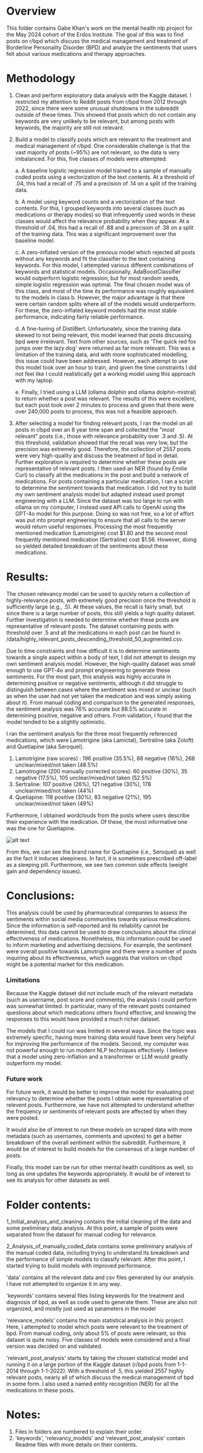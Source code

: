 # Overview

This folder contains Gabe Khan's work on the mental health nlp project for the May 2024 cohort of the Erdos Institute. The goal of this was to find posts on r/bpd which discuss the medical management and treatment of Borderline Personality Disorder (BPD) and analyze the sentiments that users felt about various medications and therapy approaches.



# Methodology
1. Clean and perform exploratory data analysis with the Kaggle dataset. I restricted my attention to Reddit posts from r/bpd from 2012 through 2022, since there were some unusual shutdowns in the subreddit outside of these times. This showed that posts which do not contain any keywords are very unlikely to be relevant, but among posts with keywords, the majority are still not relevant.

2. Build a model to classify posts which are relevant to the treatment and medical management of r/bpd. One considerable challenge is that the vast majority of posts (~95%) are not relevant, so the data is very imbalanced. For this, five classes of models were attempted:

    a. A baseline logistic regression model trained to a sample of manually coded posts using a vectorization of the text contents. At a threshold of .04, this had a recall of .75 and a precision of .14 on a split of the training data.

    b. A model using keyword counts and a vectorization of the text contents. For this, I grouped keywords into several classes (such as medications or therapy modes) so that infrequently used words in these classes would affect the relevance probability when they appear. At a threshold of .04, this had a recall of .88 and a precision of .38 on a split of the training data. This was a significant improvement over the baseline model.

    c. A zero-inflated version of the previous model which rejected all posts without any keywords and fit the classifier to the text containing keywords. For this model, I attempted various different combinations of keywords and statistical models. Occasionally, AdaBoostClassifier would outperform logistic regression, but for most random seeds, simple logistic regression was optimal. The final chosen model was of this class, and most of the time its performance was roughly equivalent to the models in class b. However, the major advantage is that there were certain random splits where all of the models would underperform. For these, the zero-inflated keyword models had the most stable performance, indicating fairly reliable performance.

    d. A fine-tuning of DistilBert. Unfortunately, since the training data skewed to not being relevant, this model learned that posts discussing bpd were irrelevant. Text from other sources, such as 'The quick red fox jumps over the lazy dog' were returned as far more relevant. This was a limitation of the training data, and with more sophisticated modelling, this issue could have been addressed. However, each attempt to use this model took over an hour to train, and given the time constraints I did not feel like I could realistically get a working model using this approach with my laptop.

    e. Finally, I tried using a LLM (ollama dolphin and ollama dolphin-mistral) to return whether a post was relevant. The results of this were excellent, but each post took over 2 minutes to process and given that there were over 240,000 posts to process, this was not a feasible approach.

3. After selecting a model for finding relevant posts, I ran the model on all posts in r/bpd over an 8 year time span and collected the "most relevant" posts (i.e., those with relevance probability over .3 and .5). At this threshold, validation showed that the recall was very low, but the precision was extremely good. Therefore, the collection of 2557 posts were very high-quality and discuss the treatment of bpd in detail. Further exploration is required to determine whether these posts are representative of relevant posts. I then used an NER (found by Emilie Curl) to classify all the medications in the post and build a network of medications. For posts containing a particular medication, I ran a script to determine the sentiment towards that medication. I did not try to build my own sentiment analysis model but adapted instead used prompt engineering with a LLM. Since the dataset was too large to run with ollama on my computer, I instead used API calls to OpenAI using the GPT-4o model for this purpose. Doing so was not free, so a lot of effort was put into prompt engineering to ensure that all calls to the server would return useful responses. Processing the most frequently mentioned medication (Lamotrigine) cost $1.80 and the second most frequently mentioned medication (Sertraline) cost $1.56. However, doing so yielded detailed breakdown of the sentiments about these medications.


# Results:
The chosen relevancy model can be used to quickly return a collection of highly-relevance posts, with extremely good precision once the threshold is sufficiently large (e.g., .5). At these values, the recall is fairly small, but since there is a large number of posts, this still yields a high quality dataset. Further investigation is needed to determine whether these posts are representative of relevant posts. The dataset containing posts with threshold over .5 and all the medications in each post can be found in /data/highly_relevant_posts_descending_threshold_50_augmented.csv.

Due to time constraints and how difficult it is to determine sentiments towards a single aspect within a body of text, I did not attempt to design my own sentiment analysis model. However, the high-quality dataset was small enough to use GPT-4o and prompt engineering to generate these sentiments. For the most part, this analysis was highly accurate in determining positive or negative sentiments, although it did struggle to distinguish between cases where the sentiment was mixed or unclear (such as when the user had not yet taken the medication and was simply asking about it). From manual coding and comparison to the generated responses, the sentiment analysis was 76% accurate but 88.5% accurate in determining positive, negative and others. From validation, I found that the model tended to be a slightly optimistic.

I ran the sentiment analysis for the three most frequently referenced medications, which were Lamotrigine (aka Lamictal), Sertraline (aka Zoloft) and Quetiapine (aka Seroquel).

1. Lamotrigine (raw scores) : 196 positive (35.5%), 88 negative (16%),  268 unclear/mixed/not taken (48.5%)
2. Lamotrogine (200 manually corrected scores): 60 positive (30%), 35 negative (17.5%), 105 unclear/mixed/not taken (52.5%)
3. Sertraline: 107 positive (26%), 121 negative (30%), 178 unclear/mixed/not taken (44%)
4. Quetiapine: 118 positive (30%), 83 negative (21%), 195 unclear/mixed/not taken (49%)

Furthermore, I obtained wordclouds from the posts where users describe their experience with the medication. Of these, the most informative one was the one for Quetiapine.

![alt text](https://github.com/mitch-hamidi/may-2024-mental-health-nlp/blob/main/Gabe's_notebooks/relevant_post_analysis/Quetiapine_sentiments.png?raw=true)

From this, we can see the brand name for Quetiapine (i.e., Seroquel) as well as the fact it induces sleepiness. In fact, it is sometimes prescribed off-label as a sleeping pill. Furthermore, we see two common side effects (weight gain and dependency issues).

# Conclusions: 

This analysis could be used by pharmaceutical companies to assess the sentiments within social media communities towards various medications. Since the information is self-reported and its reliability cannot be determined, this data cannot be used to draw conclusions about the clinical effectiveness of medications. Nonetheless, this information could be used to inform marketing and advertising decisions. For example, the sentiment were overall positive towards Lamotrigine and there were a number of posts inquiring about its effectiveness, which suggests that visitors on r/bpd might be a potential market for this medication.

### Limitations

Because the Kaggle dataset did not include much of the relevant metadata (such as username, post score and comments), the analysis I could perform was somewhat limited. In particular, many of the relevant posts contained questions about which medications others found effective, and knowing the responses to this would have provided a much richer dataset.

The models that I could run was limited in several ways. Since the topic was extremely specific, having more training data would have been very helpful for improving the performance of the models. Second, my computer was not powerful enough to run modern NLP techniques effectively. I believe that a model using zero-inflation and a transformer or LLM would greatly outperform my model.

### Future work 

For future work, it would be better to improve the model for evaluating post relevancy to determine whether the posts I obtain were representative of relevent posts. Furthermore, we have not attempted to understand whether the frequency or sentiments of relevant posts are affected by when they were posted.

 It would also be of interest to run these models on scraped data with more metadata (such as usernames, comments and upvotes) to get a better breakdown of the overall sentiment within the subreddit. Furthermore, it would be of interest to build models for the consensus of a large number of posts.

Finally, this model can be run for other mental health conditions as well, so long as one updates the keywords appropriately. It would be of interest to see its analysis for other datasets as well.



# Folder contents:

1_Initial_analysis_and_cleaning contains the initial cleaning of the data and some preliminary data analysis. At this point, a sample of posts were separated from the dataset for manual coding for relevance.

2_Analysis_of_manually_coded_data contains some preliminary analysis of the manual coded data, including trying to understand its breakdown and the performance of simple models to classify relevant. After this point, I started trying to build models with improved performance.

'data' contains all the relevant data and csv files generated by our analysis. I have not attempted to organize it in any way.

'keywords' contains several files listing keywords for the treatment and diagnosis of bpd, as well as code used to generate them. These are also not organized, and mostly just used as parameters in the model

'relevance_models' contains the main statistical analysis in this project. Here, I attempted to model which posts were relevant to the treatment of bpd. From manual coding, only about 5% of posts were relevant, so this dataset is quite noisy. Five classes of models were considered and a final version was decided on and validated.

'relevant_post_analysis' starts by taking the chosen statistical model and running it on a large portion of the Kaggle dataset (r/bpd posts from 1-1-2014 through 1-1-2022). With a threshold of .5, this yielded 2557 highly relevant posts, nearly all of which discuss the medical management of bpd in some form. I also used a named entity recognition (NER) for all the medications in these posts. 


# Notes:
1. Files in folders are numbered to explain their order.
2. 'keywords', 'relevancy_models' and 'relevant_post_analysis' contain Readme files with more details on their contents. 